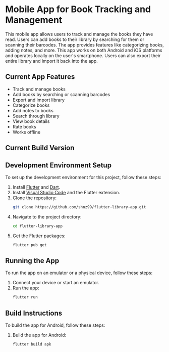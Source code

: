 # Mobile App for Book Tracking and Management

This mobile app allows users to track and manage the books they have read. Users can add books to their library by searching for them or scanning their barcodes. The app provides features like categorizing books, adding notes, and more. This app works on both Android and iOS platforms and operates locally on the user's smartphone. Users can also export their entire library and import it back into the app.

## Current App Features
- Track and manage books
- Add books by searching or scanning barcodes
- Export and import library
- Categorize books
- Add notes to books
- Search through library
- View book details
- Rate books
- Works offline

## Current Build Version

## Development Environment Setup

To set up the development environment for this project, follow these steps:

1. Install [Flutter](https://flutter.dev/docs/get-started/install) and [Dart](https://dart.dev/get-dart).
2. Install [Visual Studio Code](https://code.visualstudio.com/) and the Flutter extension.
3. Clone the repository:
   ```sh
   git clone https://github.com/shnz99/flutter-library-app.git
   ```
4. Navigate to the project directory:
   ```sh
   cd flutter-library-app
   ```
5. Get the Flutter packages:
   ```sh
   flutter pub get
   ```
   
## Running the App

To run the app on an emulator or a physical device, follow these steps:

1. Connect your device or start an emulator.
2. Run the app:
   ```sh
   flutter run
   ```

## Build Instructions

To build the app for Android, follow these steps:

1. Build the app for Android:
   ```sh
   flutter build apk
   ```
